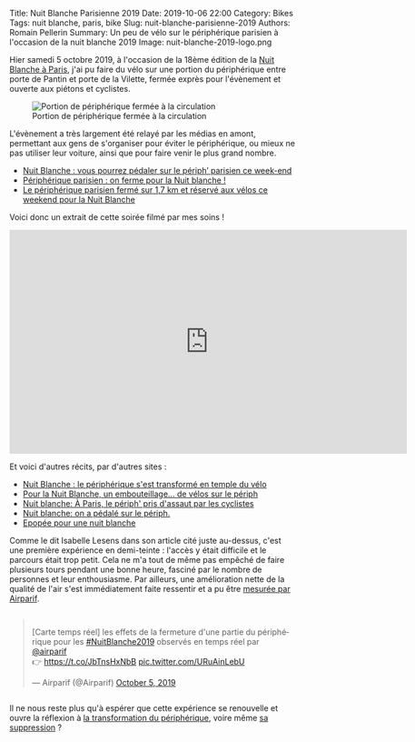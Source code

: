 Title: Nuit Blanche Parisienne 2019
Date: 2019-10-06 22:00
Category: Bikes
Tags: nuit blanche, paris, bike
Slug: nuit-blanche-parisienne-2019
Authors: Romain Pellerin
Summary: Un peu de vélo sur le périphérique parisien à l'occasion de la nuit blanche 2019
Image: nuit-blanche-2019-logo.png

Hier samedi 5 octobre 2019, à l'occasion de la 18ème édition de la [Nuit Blanche à Paris](https://quefaire.paris.fr/nuitblanche), j'ai pu faire du vélo sur une portion du périphérique entre porte de Pantin et porte de la Vilette, fermée exprès pour l'évènement et ouverte aux piétons et cyclistes.

<figure class="center">
<img src="{filename}/images/nuit-blanche-2019.jpg" alt="Portion de périphérique fermée à la circulation" />
<figcaption>Portion de périphérique fermée à la circulation</figcaption>
</figure>

L'évènement a très largement été relayé par les médias en amont, permettant aux gens de s'organiser pour éviter le périphérique, ou mieux ne pas utiliser leur voiture, ainsi que pour faire venir le plus grand nombre.

- [Nuit Blanche : vous pourrez pédaler sur le périph’ parisien ce week-end](http://www.leparisien.fr/culture-loisirs/sortir-region-parisienne/nuit-blanche-vous-pourrez-pedaler-sur-le-periph-parisien-ce-week-end-30-09-2019-8163324.php)
- [Périphérique parisien : on ferme pour la Nuit blanche !](http://www.leparisien.fr/paris-75/paris-75020/peripherique-parisien-on-ferme-pour-la-nuit-blanche-05-10-2019-8166768.php)
- [Le périphérique parisien fermé sur 1,7 km et réservé aux vélos ce weekend pour la Nuit Blanche](https://france3-regions.francetvinfo.fr/paris-ile-de-france/paris/peripherique-parisien-ferme-17-km-reserve-aux-velos-ce-weekend-nuit-blanche-1730261.html)

Voici donc un extrait de cette soirée filmé par mes soins !

<iframe width="700" height="394" src="https://www.youtube-nocookie.com/embed/y0Xw1uvCHg8?rel=0" frameborder="0" allowfullscreen></iframe>

Et voici d'autres récits, par d'autres sites :

- [Nuit Blanche : le périphérique s'est transformé en temple du vélo](http://www.leparisien.fr/video/nuit-blanche-le-peripherique-s-est-transforme-en-temple-du-velo-06-10-2019-8167215.php)
- [Pour la Nuit Blanche, un embouteillage… de vélos sur le périph](http://www.leparisien.fr/paris-75/pour-la-nuit-blanche-un-embouteillage-de-velos-sur-le-periph-05-10-2019-8166966.php)
- [Nuit blanche: À Paris, le périph' pris d'assaut par les cyclistes](https://www.huffingtonpost.fr/entry/nuit-blanche-paris-velo-periph_fr_5d999b40e4b0fc935edb6102)
- [Nuit blanche: on a pédalé sur le périph.](https://www.lemonde.fr/blog/transports/2019/10/06/nuit-blanche-on-a-pedale-sur-le-periph/)
- [Epopée pour une nuit blanche](https://www.isabelleetlevelo.fr/2019/10/06/peripherique-nuit-blanche-velodrome-velos-2019/)

Comme le dit Isabelle Lesens dans son article cité juste au-dessus, c'est une première expérience en demi-teinte : l'accès y était difficile et le parcours était trop petit. Cela ne m'a tout de même pas empêché de faire plusieurs tours pendant une bonne heure, fasciné par le nombre de personnes et leur enthousiasme. Par ailleurs, une amélioration nette de la qualité de l'air s'est immédiatement faite ressentir et a pu être [mesurée par Airparif](https://twitter.com/Airparif/status/1180469790118428672).

<div style="display:flex;justify-content:center">
    <blockquote class="twitter-tweet"><p lang="fr" dir="ltr">[Carte temps réel] les effets de la fermeture d&#39;une partie du périphérique pour les <a href="https://twitter.com/hashtag/NuitBlanche2019?src=hash&amp;ref_src=twsrc%5Etfw">#NuitBlanche2019</a> observés en temps réel par <a href="https://twitter.com/Airparif?ref_src=twsrc%5Etfw">@airparif</a> <br>👉 <a href="https://t.co/JbTnsHxNbB">https://t.co/JbTnsHxNbB</a> <a href="https://t.co/URuAinLebU">pic.twitter.com/URuAinLebU</a></p>&mdash; Airparif (@Airparif) <a href="https://twitter.com/Airparif/status/1180469790118428672?ref_src=twsrc%5Etfw">October 5, 2019</a></blockquote> <script async src="https://platform.twitter.com/widgets.js" charset="utf-8"></script> 
</div>

Il ne nous reste plus qu'à espérer que cette expérience se renouvelle et ouvre la réflexion à [la transformation du périphérique](http://www.leparisien.fr/info-paris-ile-de-france-oise/transports/paris-velos-bus-covoiturage-le-peripherique-roule-vers-le-futur-04-10-2019-8165862.php), voire même [sa suppression](http://www.leparisien.fr/paris-75/paris-voici-ce-qu-imagine-gaspard-gantzer-pour-remplacer-le-peripherique-23-05-2019-8078337.php) ?

